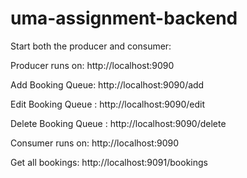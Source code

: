 # uma-assignment-backend

Start both the producer and consumer:

Producer runs on:  http://localhost:9090


Add Booking Queue: http://localhost:9090/add

Edit Booking Queue : http://localhost:9090/edit

Delete Booking Queue : http://localhost:9090/delete

Consumer runs on:  http://localhost:9090


Get all bookings: http://localhost:9091/bookings
